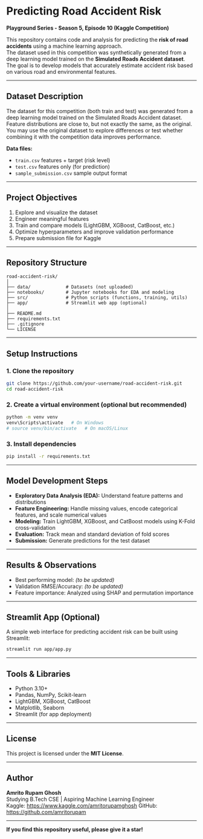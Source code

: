 # Predicting Road Accident Risk
**Playground Series - Season 5, Episode 10 (Kaggle Competition)**  

This repository contains code and analysis for predicting the **risk of road accidents** using a machine learning approach.  
The dataset used in this competition was synthetically generated from a deep learning model trained on the **Simulated Roads Accident dataset**.  
The goal is to develop models that accurately estimate accident risk based on various road and environmental features.

---

## Dataset Description
The dataset for this competition (both train and test) was generated from a deep learning model trained on the Simulated Roads Accident dataset.  
Feature distributions are close to, but not exactly the same, as the original.  
You may use the original dataset to explore differences or test whether combining it with the competition data improves performance.

**Data files:**
- `train.csv` features + target (risk level)
- `test.csv` features only (for prediction)
- `sample_submission.csv` sample output format

---

## Project Objectives
1. Explore and visualize the dataset  
2. Engineer meaningful features  
3. Train and compare models (LightGBM, XGBoost, CatBoost, etc.)  
4. Optimize hyperparameters and improve validation performance  
5. Prepare submission file for Kaggle  

---

## Repository Structure
```
road-accident-risk/
│
├── data/             # Datasets (not uploaded)
├── notebooks/        # Jupyter notebooks for EDA and modeling
├── src/              # Python scripts (functions, training, utils)
├── app/              # Streamlit web app (optional)
│
├── README.md
├── requirements.txt
├── .gitignore
└── LICENSE
```

---

## Setup Instructions

### 1. Clone the repository
```bash
git clone https://github.com/your-username/road-accident-risk.git
cd road-accident-risk
```

###  2. Create a virtual environment (optional but recommended)
```bash
python -m venv venv
venv\Scripts\activate   # On Windows
# source venv/bin/activate   # On macOS/Linux
```

### 3. Install dependencies
```bash
pip install -r requirements.txt
```

---

##  Model Development Steps
- **Exploratory Data Analysis (EDA):** Understand feature patterns and distributions  
- **Feature Engineering:** Handle missing values, encode categorical features, and scale numerical values  
- **Modeling:** Train LightGBM, XGBoost, and CatBoost models using K-Fold cross-validation  
- **Evaluation:** Track mean and standard deviation of fold scores  
- **Submission:** Generate predictions for the test dataset  

---

## Results & Observations
- Best performing model: *(to be updated)*  
- Validation RMSE/Accuracy: *(to be updated)*  
- Feature importance: Analyzed using SHAP and permutation importance  

---

## Streamlit App (Optional)
A simple web interface for predicting accident risk can be built using Streamlit:
```bash
streamlit run app/app.py
```

---

## Tools & Libraries
- Python 3.10+
- Pandas, NumPy, Scikit-learn
- LightGBM, XGBoost, CatBoost
- Matplotlib, Seaborn
- Streamlit (for app deployment)

---

## License
This project is licensed under the **MIT License**.

---

## Author
**Amrito Rupam Ghosh**  
Studying B.Tech CSE | Aspiring Machine Learning Engineer  
Kaggle: https://www.kaggle.com/amritorupamghosh
GitHub: https://github.com/amritorupam

---

**If you find this repository useful, please give it a star!**

